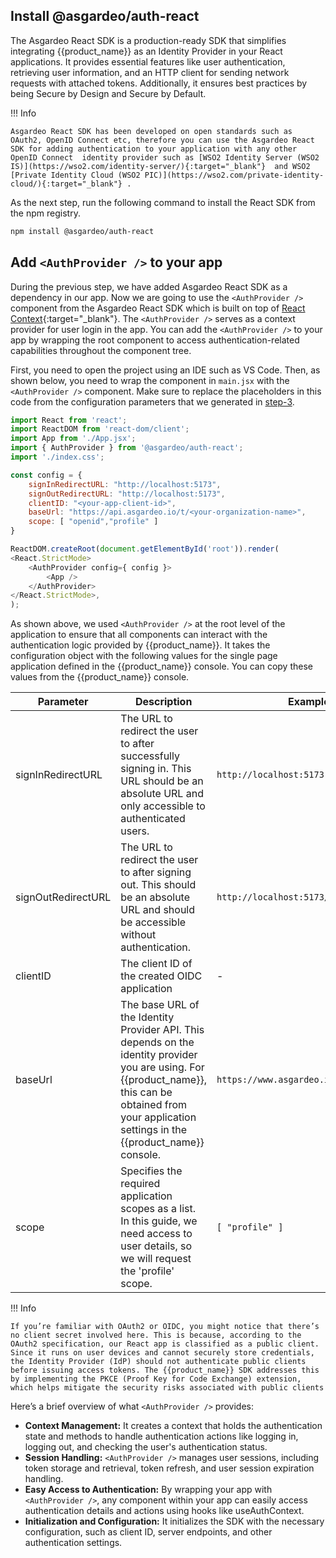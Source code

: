 
## Install @asgardeo/auth-react

The Asgardeo React SDK is a production-ready SDK that simplifies integrating {{product_name}} as an Identity Provider in your React applications. It provides essential features like user authentication, retrieving user information, and an HTTP client for sending network requests with attached tokens. Additionally, it ensures best practices by being Secure by Design and Secure by Default.

!!! Info

    Asgardeo React SDK has been developed on open standards such as OAuth2, OpenID Connect etc, therefore you can use the Asgardeo React SDK for adding authentication to your application with any other OpenID Connect  identity provider such as [WSO2 Identity Server (WSO2 IS)](https://wso2.com/identity-server/){:target="_blank"}  and WSO2 [Private Identity Cloud (WSO2 PIC)](https://wso2.com/private-identity-cloud/){:target="_blank"} .

As the next step, run the following command to install the React SDK from the npm registry.

```bash
npm install @asgardeo/auth-react

```

## Add `<AuthProvider />` to your app

During the previous step, we have added Asgardeo React SDK as a dependency in our app.  Now we are going to use the `<AuthProvider />` component from the Asgardeo React SDK which is  built on top of [React Context](https://react.dev/learn/passing-data-deeply-with-context){:target="_blank"}.  The `<AuthProvider />` serves as a context provider for user login in the app. You can add the `<AuthProvider />` to your app by  wrapping  the root component to access authentication-related capabilities throughout the component tree.

First, you need to open the project using an IDE such as VS Code. Then,  as shown below, you need to wrap the **<App/>** component in `main.jsx` with the `<AuthProvider />` component. Make sure to replace the placeholders in this code from the configuration parameters that we generated in [step-3](http://localhost:8000/asgardeo/docs/complete-guides/react/register-an-application/).

```javascript
import React from 'react';
import ReactDOM from 'react-dom/client';
import App from './App.jsx';
import { AuthProvider } from '@asgardeo/auth-react';
import './index.css';

const config = {
    signInRedirectURL: "http://localhost:5173",
    signOutRedirectURL: "http://localhost:5173",
    clientID: "<your-app-client-id>",
    baseUrl: "https://api.asgardeo.io/t/<your-organization-name>",
    scope: [ "openid","profile" ]
}

ReactDOM.createRoot(document.getElementById('root')).render(
<React.StrictMode>
    <AuthProvider config={ config }>
        <App />
    </AuthProvider>
</React.StrictMode>,
);

```

As shown above, we used `<AuthProvider />` at the root level of the application to ensure that all components can interact with the authentication logic provided by {{product_name}}. It takes the configuration object with the following values for the single page application defined in the {{product_name}} console. You can copy these values from the {{product_name}}  console.

| Parameter              | Description                                                                                                          | Example                           |
|-----------------------|----------------------------------------------------------------------------------------------------------------------|-----------------------------------|
| signInRedirectURL     | The URL to redirect the user to after successfully signing in. This URL should be an absolute URL and only accessible to authenticated users. | `http://localhost:5173`          |
| signOutRedirectURL    | The URL to redirect the user to after signing out. This should be an absolute URL and should be accessible without authentication. | `http://localhost:5173/login`     |
| clientID              | The client ID of the created OIDC application                                                                       | -                                 |
| baseUrl               | The base URL of the Identity Provider API. This depends on the identity provider you are using. For {{product_name}}, this can be obtained from your application settings in the {{product_name}} console. | `https://www.asgardeo.io/t/<org_name>` |
| scope                 | Specifies the required application scopes as a list. In this guide, we need access to user details, so we will request the 'profile' scope. | `[ "profile" ]`                  |

!!! Info

    If you’re familiar with OAuth2 or OIDC, you might notice that there’s no client secret involved here. This is because, according to the OAuth2 specification, our React app is classified as a public client. Since it runs on user devices and cannot securely store credentials, the Identity Provider (IdP) should not authenticate public clients before issuing access tokens. The {{product_name}} SDK addresses this by implementing the PKCE (Proof Key for Code Exchange) extension, which helps mitigate the security risks associated with public clients

Here’s a brief overview of what `<AuthProvider />` provides:

* **Context Management:** It creates a context that holds the authentication state and methods to handle authentication actions like logging in, logging out, and checking the user's authentication status.
* **Session Handling:** `<AuthProvider />` manages user sessions, including token storage and retrieval, token refresh, and user session expiration handling.
* **Easy Access to Authentication:** By wrapping your app with `<AuthProvider />`, any component within your app can easily access authentication details and actions using hooks like useAuthContext.
* **Initialization and Configuration:** It initializes the SDK with the necessary configuration, such as client ID, server endpoints, and other authentication settings.
